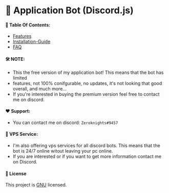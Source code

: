 # 🚀 Application Bot (Discord.js)


####  📔 Table Of Contents:
* [Features](https://github.com/Zeroknights16/Application-Bot-Discord.js-/blob/main/docs/features.md)
* [Installation-Guide](https://github.com/Zeroknights16/Application-Bot-Discord.js-/blob/main/docs/installation.md)
* [FAQ](https://github.com/Zeroknights16/Application-Bot-Discord.js-/blob/main/docs/faq.md)

#### 🛠️ NOTE:
* This the free version of my application bot! This means that the bot has limited
* features, not 100% conifgurable, no updates, it's not looking that good overall, and much more...
* If you're interested in buying the premium version feel free to contact me on discord. 

#### ❤️ Support:
* You can contact me on discord: `Zeroknights#9457`

#### 🌟 VPS Service:
* I'm also offering vps services for all discord bots. This means that the bot is 24/7 online witout leaving your pc online.
* If you are interested or if you want to get more information contact me on Discord. 

#### 📝 License
This project is [GNU](https://github.com/jonrandoem/eyeos) licensed.
